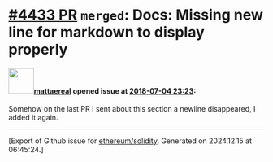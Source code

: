 # [\#4433 PR](https://github.com/ethereum/solidity/pull/4433) `merged`: Docs: Missing new line for markdown to display properly

#### <img src="https://avatars.githubusercontent.com/u/388605?u=c038834687e1b11f1cfc815c338b03a3938a235b&v=4" width="50">[mattaereal](https://github.com/mattaereal) opened issue at [2018-07-04 23:23](https://github.com/ethereum/solidity/pull/4433):

Somehow on the last PR I sent about this section a newline disappeared, I added it again.




-------------------------------------------------------------------------------



[Export of Github issue for [ethereum/solidity](https://github.com/ethereum/solidity). Generated on 2024.12.15 at 06:45:24.]
